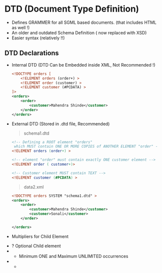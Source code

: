 # DTD (Document Type Definition)

- Defines GRAMMER for all SGML based documents. (that includes HTML as well !)
- An older and outdated Schema Definition ( now replaced with XSD)
- Easier syntax (relatively !!)

## DTD Declarations 

* Internal DTD (DTD Can be Embedded inside XML, Not Recommended !)

    ```xml
    <!DOCTYPE orders [
        <!ELEMENT orders (order+) >
        <!ELEMENT order (customer) >
        <!ELEMENT customer (#PCDATA) >
    ]>
    <orders>
        <order>
            <customer>Mahendra Shinde</customer>
        </order>
    </orders>
    ```

* External DTD (Stored in .dtd file, Recommended)

    > schema1.dtd

    ```dtd
    <!-- Defining a ROOT element "orders"
     which MUST contain ONE OR MORE COPIES of ANOTHER ELEMENT "order" -->
    <!ELEMENT orders (order+) >

    <!-- element "order" must contain exactly ONE customer element -->
    <!ELEMENT order ( customer+)>

    <!-- Customer element MUST contain TEXT -->
    <!ELEMENT customer (#PCDATA) >
    ```

    > data2.xml

    ```xml
    <!DOCTYPE orders SYSTEM "schema1.dtd" >
    <orders>
        <order>
            <customer>Mahendra Shinde</customer>
            <customer>Sonali</customer>
        </order>

    </orders>
    ```

* Multipliers for Child Element

-   ?   Optional Child element
-   +   Minimum ONE and Maximum UNLIMITED occurrences
-   *   